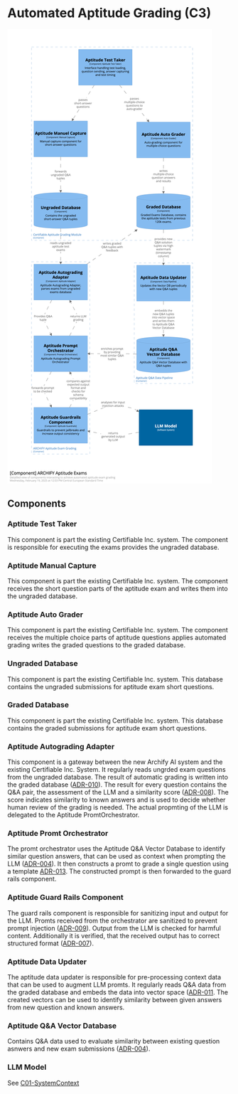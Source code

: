 # Automated Aptitude Grading (C3)

![Container diagram](./Component-Aptitude-Grading.png)

## Components

### Aptitude Test Taker

This component is part the existing Certifiable Inc. system. 
The component is responsible for executing the exams provides the ungraded database. 

### Aptitude Manual Capture

This component is part the existing Certifiable Inc. system. 
The component receives the short question parts of the aptitude exam and writes them into the ungraded database.

### Aptitude Auto Grader

This component is part the existing Certifiable Inc. system. 
The component receives the multiple choice parts of aptitude questions applies automated grading writes the graded questions to the graded database. 

### Ungraded Database

This component is part the existing Certifiable Inc. system. 
This database contains the ungraded submissions for aptitude exam short questions.

### Graded Database

This component is part the existing Certifiable Inc. system. 
This database contains the graded submissions for aptitude exam short questions.

### Aptitude Autograding Adapter

This component is a gateway between the new Archify AI system and the existing Certifiable Inc. System.
It regularly reads ungrded exam questions from the ungraded database. 
The result of automatic grading is written into the graded database ([ADR-010](/assets/adr/ADR-010-system-integration.md)). 
The result for every question contains the Q&A pair, the assessment of the LLM and a similarity score ([ADR-008](/assets/adr/ADR-008-aptitude-test-split-for-grading.md)). 
The score indicates similarity to known answers and is used to decide whether human review of the grading is needed.
The actual propmting of the LLM is delegated to the Aptitude PromtOrchestrator.

### Aptitude Promt Orchestrator

The promt orchestrator uses the Aptitude Q&A Vector Database to identify similar question answers, that can be used as context when prompting the LLM ([ADR-004](/assets/adr/ADR-004-provide-context-for-llm.md)). 
It then constructs a promt to grade a single question using a template [ADR-013](/assets/adr/ADR-013-prompt-template.md). 
The constructed prompt is then forwarded to the guard rails component. 

### Aptitude Guard Rails Component

The guard rails component is responsible for sanitizing input and output for the LLM. 
Promts received from the orchestrator are sanitized to prevent prompt injection ([ADR-009](/assets/adr/ADR-009-aptitude-ai-output-verification.md)). 
Output from the LLM is checked for harmful content. 
Additionally it is verified, that the received output has to correct structured format ([ADR-007](/assets/adr/ADR-007-structured-output.md)).

### Aptitude Data Updater

The aptitude data updater is responsible for pre-processing context data that can be used to augment LLM promts. 
It regularly reads Q&A data from the graded database
and embeds the data into vector space ([ADR-011](/assets/adr/ADR-011-data-aggregation-for-rag.md). 
The created vectors can be used to identify similarity between given answers from new question and known answers. 

### Aptitude Q&A Vector Database

Contains Q&A data used to evaluate similarity between existing question asnwers and new exam submissions ([ADR-004](/assets/adr/ADR-004-provide-context-for-llm.md)).

### LLM Model 

See [C01-SystemContext](./C01-SystemContext.md)